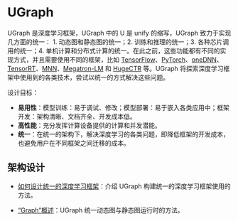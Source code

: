 # UGraph

UGraph 是深度学习框架，UGraph 中的 U 是 unify 的缩写，UGraph 致力于实现几方面的统一： 1. 动态图和静态图的统一；2. 训练和推理的统一；3. 各种芯片调用的统一；4. 单机计算和分布式计算的统一。在此之前，这些功能都有不同的实现方式，并且需要使用不同的框架，比如 [TensorFlow](https://github.com/tensorflow/tensorflow)、[PyTorch](https://github.com/pytorch/pytorch)、[oneDNN](https://github.com/oneapi-src/oneDNN)、[TensorRT](https://github.com/NVIDIA/TensorRT)、[MNN](https://github.com/alibaba/MNN)、[Megatron-LM](https://github.com/NVIDIA/Megatron-LM) 和 [HugeCTR](https://github.com/NVIDIA-Merlin/HugeCTR) 等。UGraph 将探索深度学习框架中使用到的各类技术，尝试以统一的方式解决这些问题。

设计目标：

- **易用性**：模型训练：易于调试、修改；模型部署：易于嵌入各类应用中；框架开发：架构清晰、文档齐全、开发成本低。
- **高性能**：充分发挥计算设备提供的计算和并发潜能。
- **统一**：在统一的架构下，解决深度学习的各类问题，即降低框架的开发成本，也避免用户在不同框架之间迁移的成本。

## 架构设计

- [如何设计统一的深度学习框架](./HowToDesignUnifiedDeepLearningFramework.md)：介绍 UGraph 构建统一的深度学习框架使用的方法。

- [“Graph”概述](./OverviewOfGraph.md)：UGraph 统一动态图与静态图运行时的方法。
